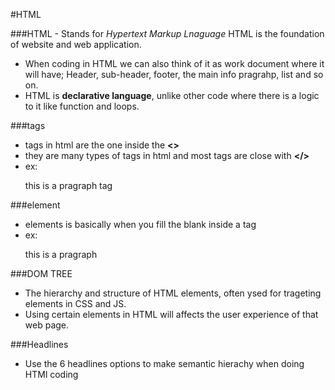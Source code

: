 #HTML

###HTML - Stands for *Hypertext Markup Lnaguage* HTML is the foundation of website and web application.

- When coding in HTML we can also think of it as work document where it will have; Header, sub-header, footer, the main info pragrahp, list and so on.
- HTML is **declarative language**, unlike other code where there is a logic to it like function and loops.
         
###tags
- tags in html are the one inside the **<>** 
- they are many types of tags in html and most tags are close with **</>**
- ex: <p></p> this is a pragraph tag

###element 
- elements is basically when you fill the blank inside a tag
- ex: <p> this is a pragraph</p>

###DOM TREE 
- The hierarchy and structure of HTML elements, often ysed for trageting elements in CSS and JS.
- Using certain elements in HTML will affects the user experience of that web page.

###Headlines 
- Use the 6 headlines options to make semantic hierachy when doing HTMl coding
